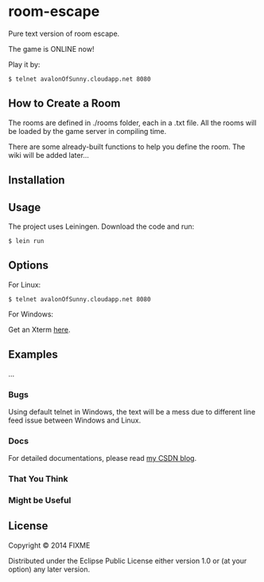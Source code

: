 # room-escape

Pure text version of room escape.

The game is ONLINE now!

Play it by:

    $ telnet avalonOfSunny.cloudapp.net 8080

## How to Create a Room

The rooms are defined in ./rooms folder, each in a .txt file.
All the rooms will be loaded by the game server in compiling time.

There are some already-built functions to help you define the room.
The wiki will be added later...


## Installation


## Usage

The project uses Leiningen. Download the code and run:

    $ lein run

## Options

For Linux:

    $ telnet avalonOfSunny.cloudapp.net 8080

For Windows:

Get an Xterm <a href="http://mobaxterm.mobatek.net/">here</a>.

## Examples

...

### Bugs

Using default telnet in Windows, the text will be a mess due to different line feed issue between Windows and Linux.

### Docs

For detailed documentations, please read <a href="http://blog.csdn.net/bluesilence/article/details/39802943/">my CSDN blog</a>.

### That You Think
### Might be Useful

## License

Copyright © 2014 FIXME

Distributed under the Eclipse Public License either version 1.0 or (at
your option) any later version.
